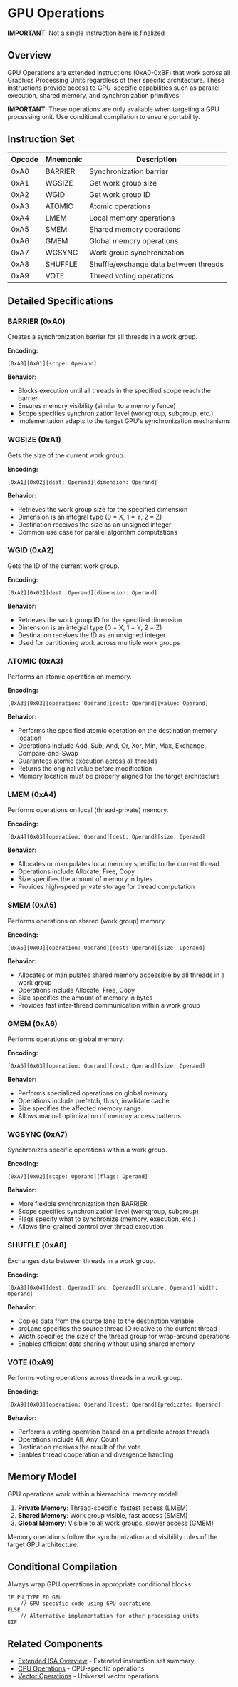 # GPU Operations

**IMPORTANT**: Not a single instruction here is finalized

## Overview

GPU Operations are extended instructions (0xA0-0xBF) that work across all Graphics Processing Units regardless of their specific architecture. These instructions provide access to GPU-specific capabilities such as parallel execution, shared memory, and synchronization primitives.

**IMPORTANT**: These operations are only available when targeting a GPU processing unit. Use conditional compilation to ensure portability.

## Instruction Set

| Opcode | Mnemonic | Description |
|--------|----------|-------------|
| 0xA0   | BARRIER  | Synchronization barrier |
| 0xA1   | WGSIZE   | Get work group size |
| 0xA2   | WGID     | Get work group ID |
| 0xA3   | ATOMIC   | Atomic operations |
| 0xA4   | LMEM     | Local memory operations |
| 0xA5   | SMEM     | Shared memory operations |
| 0xA6   | GMEM     | Global memory operations |
| 0xA7   | WGSYNC   | Work group synchronization |
| 0xA8   | SHUFFLE  | Shuffle/exchange data between threads |
| 0xA9   | VOTE     | Thread voting operations |

## Detailed Specifications

### BARRIER (0xA0)

Creates a synchronization barrier for all threads in a work group.

**Encoding:**
```
[0xA0][0x01][scope: Operand]
```

**Behavior:**
- Blocks execution until all threads in the specified scope reach the barrier
- Ensures memory visibility (similar to a memory fence)
- Scope specifies synchronization level (workgroup, subgroup, etc.)
- Implementation adapts to the target GPU's synchronization mechanisms

### WGSIZE (0xA1)

Gets the size of the current work group.

**Encoding:**
```
[0xA1][0x02][dest: Operand][dimension: Operand]
```

**Behavior:**
- Retrieves the work group size for the specified dimension
- Dimension is an integral type (0 = X, 1 = Y, 2 = Z)
- Destination receives the size as an unsigned integer
- Common use case for parallel algorithm computations

### WGID (0xA2)

Gets the ID of the current work group.

**Encoding:**
```
[0xA2][0x02][dest: Operand][dimension: Operand]
```

**Behavior:**
- Retrieves the work group ID for the specified dimension
- Dimension is an integral type (0 = X, 1 = Y, 2 = Z)
- Destination receives the ID as an unsigned integer
- Used for partitioning work across multiple work groups

### ATOMIC (0xA3)

Performs an atomic operation on memory.

**Encoding:**
```
[0xA3][0x03][operation: Operand][dest: Operand][value: Operand]
```

**Behavior:**
- Performs the specified atomic operation on the destination memory location
- Operations include Add, Sub, And, Or, Xor, Min, Max, Exchange, Compare-and-Swap
- Guarantees atomic execution across all threads
- Returns the original value before modification
- Memory location must be properly aligned for the target architecture

### LMEM (0xA4)

Performs operations on local (thread-private) memory.

**Encoding:**
```
[0xA4][0x03][operation: Operand][dest: Operand][size: Operand]
```

**Behavior:**
- Allocates or manipulates local memory specific to the current thread
- Operations include Allocate, Free, Copy
- Size specifies the amount of memory in bytes
- Provides high-speed private storage for thread computation

### SMEM (0xA5)

Performs operations on shared (work group) memory.

**Encoding:**
```
[0xA5][0x03][operation: Operand][dest: Operand][size: Operand]
```

**Behavior:**
- Allocates or manipulates shared memory accessible by all threads in a work group
- Operations include Allocate, Free, Copy
- Size specifies the amount of memory in bytes
- Provides fast inter-thread communication within a work group

### GMEM (0xA6)

Performs operations on global memory.

**Encoding:**
```
[0xA6][0x03][operation: Operand][dest: Operand][size: Operand]
```

**Behavior:**
- Performs specialized operations on global memory
- Operations include prefetch, flush, invalidate cache
- Size specifies the affected memory range
- Allows manual optimization of memory access patterns

### WGSYNC (0xA7)

Synchronizes specific operations within a work group.

**Encoding:**
```
[0xA7][0x02][scope: Operand][flags: Operand]
```

**Behavior:**
- More flexible synchronization than BARRIER
- Scope specifies synchronization level (workgroup, subgroup)
- Flags specify what to synchronize (memory, execution, etc.)
- Allows fine-grained control over thread execution

### SHUFFLE (0xA8)

Exchanges data between threads in a work group.

**Encoding:**
```
[0xA8][0x04][dest: Operand][src: Operand][srcLane: Operand][width: Operand]
```

**Behavior:**
- Copies data from the source lane to the destination variable
- srcLane specifies the source thread ID relative to the current thread
- Width specifies the size of the thread group for wrap-around operations
- Enables efficient data sharing without using shared memory

### VOTE (0xA9)

Performs voting operations across threads in a work group.

**Encoding:**
```
[0xA9][0x03][operation: Operand][dest: Operand][predicate: Operand]
```

**Behavior:**
- Performs a voting operation based on a predicate across threads
- Operations include All, Any, Count
- Destination receives the result of the vote
- Enables thread cooperation and divergence handling

## Memory Model

GPU operations work within a hierarchical memory model:

1. **Private Memory**: Thread-specific, fastest access (LMEM)
2. **Shared Memory**: Work group visible, fast access (SMEM)
3. **Global Memory**: Visible to all work groups, slower access (GMEM)

Memory operations follow the synchronization and visibility rules of the target GPU architecture.

## Conditional Compilation

Always wrap GPU operations in appropriate conditional blocks:

```
IF PU_TYPE EQ GPU
    // GPU-specific code using GPU operations
ELSE
    // Alternative implementation for other processing units
EIF
```

## Related Components

- [Extended ISA Overview](./overview.md) - Extended instruction set summary
- [CPU Operations](./cpu-operations.md) - CPU-specific operations
- [Vector Operations](../isa-u/vector-operations.md) - Universal vector operations